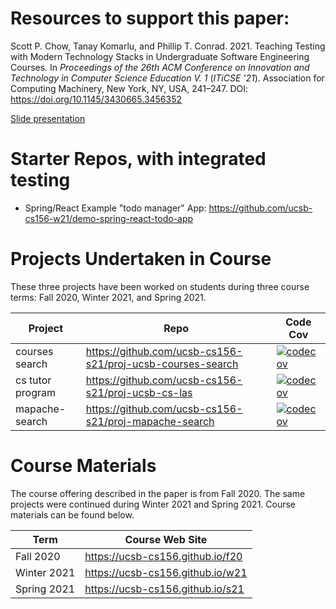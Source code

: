 
# Resources to support this paper:

Scott P. Chow, Tanay Komarlu, and Phillip T. Conrad. 2021. Teaching Testing with Modern Technology Stacks in Undergraduate Software Engineering Courses. In <i>Proceedings of the 26th ACM Conference on Innovation and Technology in Computer Science Education V. 1</i> (<i>ITiCSE '21</i>). Association for Computing Machinery, New York, NY, USA, 241–247. DOI: <https://doi.org/10.1145/3430665.3456352>

[Slide presentation](https://docs.google.com/presentation/d/1YcHmNp6Cf05MlX9X41OYff8yjboZv859nqtqRJO0Wzs/edit?usp=sharing>)

# Starter Repos, with integrated testing

* Spring/React Example "todo manager" App: <https://github.com/ucsb-cs156-w21/demo-spring-react-todo-app>

# Projects Undertaken in Course

These three projects have been worked on students during three course terms: Fall 2020, Winter 2021, and Spring 2021.


| Project | Repo | Code Cov |
|---------|------|----------|
| courses search | <https://github.com/ucsb-cs156-s21/proj-ucsb-courses-search> | [![codecov](https://codecov.io/gh/ucsb-cs156-s21/proj-ucsb-courses-search/branch/main/graph/badge.svg?token=oRuQrNWHMx)](https://codecov.io/gh/ucsb-cs156-s21/proj-ucsb-courses-search) | 
| cs tutor program | <https://github.com/ucsb-cs156-s21/proj-ucsb-cs-las> | [![codecov](https://codecov.io/gh/ucsb-cs156-s21/proj-ucsb-cs-las/branch/main/graph/badge.svg?token=poVZRDCYYn)](https://codecov.io/gh/ucsb-cs156-s21/proj-ucsb-cs-las) | 
| mapache-search | <https://github.com/ucsb-cs156-s21/proj-mapache-search> | [![codecov](https://codecov.io/gh/ucsb-cs156-s21/proj-mapache-search/branch/main/graph/badge.svg?token=1Pm4UopT0K)](https://codecov.io/gh/ucsb-cs156-s21/proj-mapache-search) | 

# Course Materials

The course offering described in the paper is from Fall 2020.   The same projects were continued during Winter 2021 and Spring 2021.  Course materials can be found below.   

| Term | Course Web Site |
|------|-----------------|
| Fall 2020 | <https://ucsb-cs156.github.io/f20> |
| Winter 2021 | <https://ucsb-cs156.github.io/w21> |
| Spring 2021 | <https://ucsb-cs156.github.io/s21> |

